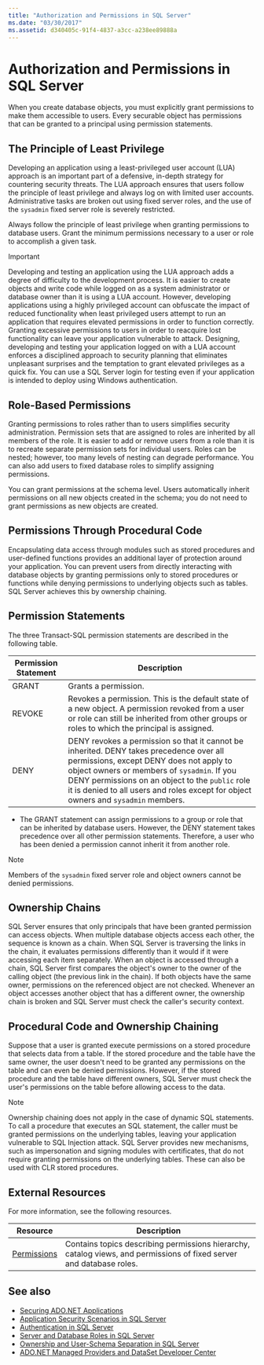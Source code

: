 ```yaml
---
title: "Authorization and Permissions in SQL Server"
ms.date: "03/30/2017"
ms.assetid: d340405c-91f4-4837-a3cc-a238ee89888a
---
```

# Authorization and Permissions in SQL Server
When you create database objects, you must explicitly grant permissions to make them accessible to users. Every securable object has permissions that can be granted to a principal using permission statements.  
  
## The Principle of Least Privilege  
 Developing an application using a least-privileged user account (LUA) approach is an important part of a defensive, in-depth strategy for countering security threats. The LUA approach ensures that users follow the principle of least privilege and always log on with limited user accounts. Administrative tasks are broken out using fixed server roles, and the use of the `sysadmin` fixed server role is severely restricted.  
  
 Always follow the principle of least privilege when granting permissions to database users. Grant the minimum permissions necessary to a user or role to accomplish a given task.  
  
> [!IMPORTANT]
>  Developing and testing an application using the LUA approach adds a degree of difficulty to the development process. It is easier to create objects and write code while logged on as a system administrator or database owner than it is using a LUA account. However, developing applications using a highly privileged account can obfuscate the impact of reduced functionality when least privileged users attempt to run an application that requires elevated permissions in order to function correctly. Granting excessive permissions to users in order to reacquire lost functionality can leave your application vulnerable to attack. Designing, developing and testing your application logged on with a LUA account enforces a disciplined approach to security planning that eliminates unpleasant surprises and the temptation to grant elevated privileges as a quick fix. You can use a SQL Server login for testing even if your application is intended to deploy using Windows authentication.  
  
## Role-Based Permissions  
 Granting permissions to roles rather than to users simplifies security administration. Permission sets that are assigned to roles are inherited by all members of the role. It is easier to add or remove users from a role than it is to recreate separate permission sets for individual users. Roles can be nested; however, too many levels of nesting can degrade performance. You can also add users to fixed database roles to simplify assigning permissions.  
  
 You can grant permissions at the schema level. Users automatically inherit permissions on all new objects created in the schema; you do not need to grant permissions as new objects are created.  
  
## Permissions Through Procedural Code  
 Encapsulating data access through modules such as stored procedures and user-defined functions provides an additional layer of protection around your application. You can prevent users from directly interacting with database objects by granting permissions only to stored procedures or functions while denying permissions to underlying objects such as tables. SQL Server achieves this by ownership chaining.  
  
## Permission Statements  
 The three Transact-SQL permission statements are described in the following table.  
  
|Permission Statement|Description|  
|--------------------------|-----------------|  
|GRANT|Grants a permission.|  
|REVOKE|Revokes a permission. This is the default state of a new object. A permission revoked from a user or role can still be inherited from other groups or roles to which the principal is assigned.|  
|DENY|DENY revokes a permission so that it cannot be inherited. DENY takes precedence over all permissions, except DENY does not apply to object owners or members of `sysadmin`. If you DENY permissions on an object to the `public` role it is denied to all users and roles except for object owners and `sysadmin` members.|  
  
- The GRANT statement can assign permissions to a group or role that can be inherited by database users. However, the DENY statement takes precedence over all other permission statements. Therefore, a user who has been denied a permission cannot inherit it from another role.  
  
> [!NOTE]
>  Members of the `sysadmin` fixed server role and object owners cannot be denied permissions.  
  
## Ownership Chains  
 SQL Server ensures that only principals that have been granted permission can access objects. When multiple database objects access each other, the sequence is known as a chain. When SQL Server is traversing the links in the chain, it evaluates permissions differently than it would if it were accessing each item separately. When an object is accessed through a chain, SQL Server first compares the object's owner to the owner of the calling object (the previous link in the chain). If both objects have the same owner, permissions on the referenced object are not checked. Whenever an object accesses another object that has a different owner, the ownership chain is broken and SQL Server must check the caller's security context.  
  
## Procedural Code and Ownership Chaining  
 Suppose that a user is granted execute permissions on a stored procedure that selects data from a table. If the stored procedure and the table have the same owner, the user doesn't need to be granted any permissions on the table and can even be denied permissions. However, if the stored procedure and the table have different owners, SQL Server must check the user's permissions on the table before allowing access to the data.  
  
> [!NOTE]
>  Ownership chaining does not apply in the case of dynamic SQL statements. To call a procedure that executes an SQL statement, the caller must be granted permissions on the underlying tables, leaving your application vulnerable to SQL Injection attack. SQL Server provides new mechanisms, such as impersonation and signing modules with certificates, that do not require granting permissions on the underlying tables. These can also be used with CLR stored procedures.  
  
## External Resources  
 For more information, see the following resources.  
  
|Resource|Description|  
|--------------|-----------------|  
|[Permissions](/sql/relational-databases/security/permissions-database-engine)|Contains topics describing permissions hierarchy, catalog views, and permissions of fixed server and database roles.|
  
## See also

- [Securing ADO.NET Applications](../../../../../docs/framework/data/adonet/securing-ado-net-applications.md)
- [Application Security Scenarios in SQL Server](../../../../../docs/framework/data/adonet/sql/application-security-scenarios-in-sql-server.md)
- [Authentication in SQL Server](../../../../../docs/framework/data/adonet/sql/authentication-in-sql-server.md)
- [Server and Database Roles in SQL Server](../../../../../docs/framework/data/adonet/sql/server-and-database-roles-in-sql-server.md)
- [Ownership and User-Schema Separation in SQL Server](../../../../../docs/framework/data/adonet/sql/ownership-and-user-schema-separation-in-sql-server.md)
- [ADO.NET Managed Providers and DataSet Developer Center](https://go.microsoft.com/fwlink/?LinkId=217917)
